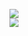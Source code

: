 [![](https://img.shields.io/badge/Made%20With-Github%20Spray-lightgrey.svg?style=for-the-badge&logo=github)](https://github.com/Annihil/github-spray#21084)  
[![](https://i.imgur.com/2DrTn0Z.gif)](https://github.com/Annihil/github-spray)